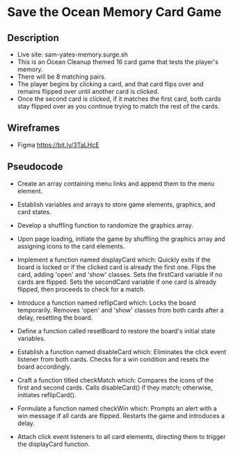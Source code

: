 # Save the Ocean Memory Card Game

## Description
- Live site: sam-yates-memory.surge.sh
- This is an Ocean Cleanup themed 16 card game that tests the player's memory. 
- There will be 8 matching pairs.
- The player begins by clicking a card, and that card flips over and remains flipped over until another card is clicked. 
- Once the second card is clicked, if it matches the first card, both cards stay flipped over as you continue trying to match the rest of the cards. 

## Wireframes
- Figma https://bit.ly/3TaLHcE

## Pseudocode

- Create an array containing menu links and append them to the menu element.

- Establish variables and arrays to store game elements, graphics, and card states.

- Develop a shuffling function to randomize the graphics array.

- Upon page loading, initiate the game by shuffling the graphics array and assigning icons to the card elements.

- Implement a function named displayCard which:
Quickly exits if the board is locked or if the clicked card is already the first one.
Flips the card, adding 'open' and 'show' classes.
Sets the firstCard variable if no cards are flipped.
Sets the secondCard variable if one card is already flipped, then proceeds to check for a match.

- Introduce a function named reflipCard which:
Locks the board temporarily.
Removes 'open' and 'show' classes from both cards after a delay, resetting the board.

- Define a function called resetBoard to restore the board's initial state variables.

- Establish a function named disableCard which:
Eliminates the click event listener from both cards.
Checks for a win condition and resets the board accordingly.

- Craft a function titled checkMatch which:
Compares the icons of the first and second cards.
Calls disableCard() if they match; otherwise, initiates reflipCard().

- Formulate a function named checkWin which:
Prompts an alert with a win message if all cards are flipped.
Restarts the game and introduces a delay.

- Attach click event listeners to all card elements, directing them to trigger the displayCard function.
